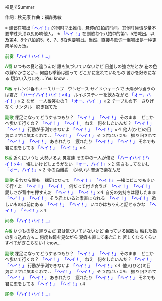 裸足でSummer

作詞：秋元康
作曲：福森秀敏

※ 建议在喊出<font color=blue>「ヘイ！」</font>的同时举出推巾，悬停约2拍的时间。其他时候请尽量不要举过头顶以免影响他人。
※ <font color=blue>「ヘイ！」</font>在副歌每个八拍中的第1、5拍喊出，以及第4、8个八拍的5、6、7、8拍也要喊出。当然，直接与歌词一起喊出是一种更简单的方法。

<font color=green>前奏</font>
<font color=blue>「ハイ！ハイ！…」</font> 

<font color=green>A番</font>
いつもの夏と違うんだ
誰も気づいていないけど
日差しの強さだとか
花の色の鮮やかさとか…
何度も季節は巡って
どこかに忘れていたもの
誰かを好きになる
切ない入り口を…
You know…

<font color=green>B番</font>
オレンジ色のノースリーブ　ワンピース
サイドウォークで
太陽が似合うのは君だ <font color=blue>「ハーイハイ！ハイ！×４」</font> 
ルイボスティーを飲みながら <font color=blue>「オー、ハイ！」</font>×２ 
なぜ　一人微笑むの？ <font color=blue>「オー、ハイ！」</font>×２ 
テーブルの下　さりげなく
サンダル　脱ぎ捨てた

<font color=green>副歌</font>
裸足になってどうするつもり？ <font color=blue>「ヘイ！」</font> <font color=blue>「ヘイ！」</font> 
そのまま　どこかへ歩いて行くの？ <font color=blue>「ヘイ！」</font> <font color=blue>「ヘイ！」</font> 
ねえ　何をしたいんだ？ <font color=blue>「ヘイ！」</font> <font color=blue>「ヘイ！」</font> 
行動が予測できないよ <font color=blue>「ヘイ！」</font> <font color=blue>「ヘイ！」</font>×４
他人(ひと)の目　気にせずに気まぐれで… <font color=blue>「ヘイ！」</font> <font color=blue>「ヘイ！」</font>
そう君にいつも　振り回されて　<font color=blue>「ヘイ！」</font> <font color=blue>「ヘイ！」</font>
あきれたり　疲れたり <font color=blue>「ヘイ！」</font> <font color=blue>「ヘイ！」</font>
それでも君に恋をしてる  <font color=blue>「ヘイ！」</font> <font color=blue>「ヘイ！」</font>×４

<font color=green>B番</font>
近くにいつも
大勢いるよ
男友達
その中の一人が僕だ <font color=blue>「ハーイハイ！ハイ！×４」</font> 
悔しいけどしょうがない <font color=blue>「オー、ハイ！」</font>×２ 
告白もしてないし <font color=blue>「オー、ハイ！」</font>×２ 
今の距離感　心地いい
普通で楽なんだ

<font color=green>副歌</font>
それなら僕も　裸足になって　<font color=blue>「ヘイ！」</font> <font color=blue>「ヘイ！」</font>
一緒にどこでも歩いて行くよ　<font color=blue>「ヘイ！」</font> <font color=blue>「ヘイ！」</font>
何だって付き合うさ　<font color=blue>「ヘイ！」</font> <font color=blue>「ヘイ！」</font>
愛しさが背中を押すんだ　<font color=blue>「ヘイ！」</font> <font color=blue>「ヘイ！」</font>x４
自分の気持ちは隠したまま　<font color=blue>「ヘイ！」</font> <font color=blue>「ヘイ！」</font>
そう君といると素直になれる　<font color=blue>「ヘイ！」</font> <font color=blue>「ヘイ！」</font>
欲しいものは前にある　<font color=blue>「ヘイ！」</font> <font color=blue>「ヘイ！」</font>
いつかはちゃんと話せるかな　<font color=blue>「ヘイ！」</font> <font color=blue>「ヘイ！」</font>x４

<font color=green>间奏</font>
<font color=blue>「ハイ！ハイ！…」</font> 

<font color=green>A番</font>
いつもの夏と違うんだ
君は気づいていないけど
会っている回数も
触れた指の引っ込め方も…
何度も鏡を見ながら
寝癖も直して来たこと
苦しくなるくらい
すべてがぎこちない
I know…

<font color=green>副歌</font>
裸足になってどうするつもり？ <font color=blue>「ヘイ！」</font> <font color=blue>「ヘイ！」</font>
そのまま　どこかへ歩いて行くの？ <font color=blue>「ヘイ！」</font> <font color=blue>「ヘイ！」</font>
ねえ　何をしたいんだ？ <font color=blue>「ヘイ！」</font> <font color=blue>「ヘイ！」</font>
行動が予測できないよ <font color=blue>「ヘイ！」</font> <font color=blue>「ヘイ！」</font>x４
他人(ひと)の目　気にせずに気まぐれで… <font color=blue>「ヘイ！」</font> <font color=blue>「ヘイ！」</font>
そう君にいつも　振り回されて <font color=blue>「ヘイ！」</font> <font color=blue>「ヘイ！」</font>
あきれたり　疲れたり <font color=blue>「ヘイ！」</font> <font color=blue>「ヘイ！」</font>
それでも君に恋をしてる <font color=blue>「ヘイ！」</font> <font color=blue>「ヘイ！」</font>x４

<font color=green>尾奏</font>
<font color=blue>「ハイ！ハイ！…」</font> 
